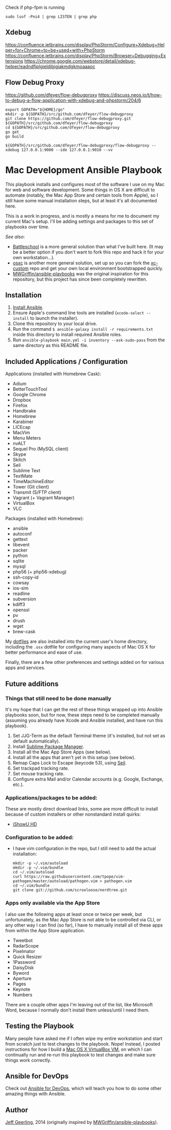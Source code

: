






Check if php-fpm is running

```
sudo lsof -Pni4 | grep LISTEN | grep php
```



Xdebug
------

https://confluence.jetbrains.com/display/PhpStorm/Configure+Xdebug+Helper+for+Chrome+to+be+used+with+PhpStorm
https://confluence.jetbrains.com/display/PhpStorm/Browser+Debugging+Extensions
https://chrome.google.com/webstore/detail/xdebug-helper/eadndfjplgieldjbigjakmdgkmoaaaoc


Flow Debug Proxy
----------------
https://github.com/dfeyer/flow-debugproxy
https://discuss.neos.io/t/how-to-debug-a-flow-application-with-xdebug-and-phpstorm/204/6

```
export GOPATH="${HOME}/go"
mkdir -p ${GOPATH}/src/github.com/dfeyer/flow-debugproxy
git clone https://github.com/dfeyer/flow-debugproxy.git ${GOPATH}/src/github.com/dfeyer/flow-debugproxy
cd ${GOPATH}/src/github.com/dfeyer/flow-debugproxy
go get
go build
```

```
${GOPATH}/src/github.com/dfeyer/flow-debugproxy/flow-debugproxy --xdebug 127.0.0.1:9000 --ide 127.0.0.1:9010 --vv
```


# Mac Development Ansible Playbook

This playbook installs and configures most of the software I use on my Mac for web and software development. Some things in OS X are difficult to automate (notably, the Mac App Store and certain tools from Apple), so I still have some manual installation steps, but at least it's all documented here.

This is a work in progress, and is mostly a means for me to document my current Mac's setup. I'll be adding settings and packages to this set of playbooks over time.

*See also*:

  - [Battleschool](http://spencer.gibb.us/blog/2014/02/03/introducing-battleschool) is a more general solution than what I've built here. (It may be a better option if you don't want to fork this repo and hack it for your own workstation...).
  - [osxc](https://github.com/osxc) is another more general solution, set up so you can fork the [xc-custom](https://github.com/osxc/xc-custom) repo and get your own local environment bootstrapped quickly.
  - [MWGriffin/ansible-playbooks](https://github.com/MWGriffin/ansible-playbooks) was the original inspiration for this repository, but this project has since been completely rewritten.

## Installation

  1. [Install Ansible](http://docs.ansible.com/intro_installation.html).
  2. Ensure Apple's command line tools are installed (`xcode-select --install` to launch the installer).
  3. Clone this repository to your local drive.
  4. Run the command `$ ansible-galaxy install -r requirements.txt` inside this directory to install required Ansible roles.
  5. Run `ansible-playbook main.yml -i inventory --ask-sudo-pass` from the same directory as this README file.

## Included Applications / Configuration

Applications (installed with Homebrew Cask):

  - Adium
  - BetterTouchTool
  - Google Chrome
  - Dropbox
  - Firefox
  - Handbrake
  - Homebrew
  - Karabiner
  - LICEcap
  - MacVim
  - Menu Meters
  - nvALT
  - Sequel Pro (MySQL client)
  - Skype
  - Skitch
  - Seil
  - Sublime Text
  - TextMate
  - TimeMachineEditor
  - Tower (Git client)
  - Transmit (S/FTP client)
  - Vagrant (+ Vagrant Manager)
  - VirtualBox
  - VLC

Packages (installed with Homebrew):

  - ansible
  - autoconf
  - gettext
  - libevent
  - packer
  - python
  - sqlite
  - mysql
  - php56 (+ php56-xdebug)
  - ssh-copy-id
  - cowsay
  - ios-sim
  - readline
  - subversion
  - kdiff3
  - openssl
  - pv
  - drush
  - wget
  - brew-cask

My [dotfiles](https://github.com/geerlingguy/dotfiles) are also installed into the current user's home directory, including the `.osx` dotfile for configuring many aspects of Mac OS X for better performance and ease of use.

Finally, there are a few other preferences and settings added on for various apps and services.

## Future additions

### Things that still need to be done manually

It's my hope that I can get the rest of these things wrapped up into Ansible playbooks soon, but for now, these steps need to be completed manually (assuming you already have Xcode and Ansible installed, and have run this playbook).

  1. Set JJG-Term as the default Terminal theme (it's installed, but not set as default automatically).
  2. Install [Sublime Package Manager](http://sublime.wbond.net/installation).
  3. Install all the Mac App Store Apps (see below).
  4. Install all the apps that aren't yet in this setup (see below).
  5. Remap Caps Lock to Escape (keycode 53), using [Seil](https://pqrs.org/osx/karabiner/seil.html.en).
  6. Set trackpad tracking rate.
  7. Set mouse tracking rate.
  8. Configure extra Mail and/or Calendar accounts (e.g. Google, Exchange, etc.).

### Applications/packages to be added:

These are mostly direct download links, some are more difficult to install because of custom installers or other nonstandard install quirks:

  - [iShowU HD](http://downloads.shinywhitebox.com/iShowU_HD_Pro_2.3.7.dmg)

### Configuration to be added:

  - I have vim configuration in the repo, but I still need to add the actual installation:
    ```
    mkdir -p ~/.vim/autoload
    mkdir -p ~/.vim/bundle
    cd ~/.vim/autoload
    curl https://raw.githubusercontent.com/tpope/vim-pathogen/master/autoload/pathogen.vim > pathogen.vim
    cd ~/.vim/bundle
    git clone git://github.com/scrooloose/nerdtree.git
    ```

### Apps only available via the App Store

I also use the following apps at least once or twice per week, but unfortunately, as the Mac App Store is not able to be controlled via CLI, or any other way I can find (so far), I have to manually install all of these apps from within the App Store application.

  - Tweetbot
  - RadarScope
  - Pixelmator
  - Quick Resizer
  - 1Password
  - DaisyDisk
  - Byword
  - Aperture
  - Pages
  - Keynote
  - Numbers

There are a couple other apps I'm leaving out of the list, like Microsoft Word, because I normally don't install them unless/until I need them.

## Testing the Playbook

Many people have asked me if I often wipe my entire workstation and start from scratch just to test changes to the playbook. Nope! Instead, I posted instructions for how I build a [Mac OS X VirtualBox VM](https://github.com/geerlingguy/mac-osx-virtualbox-vm), on which I can continually run and re-run this playbook to test changes and make sure things work correctly.

## Ansible for DevOps

Check out [Ansible for DevOps](http://www.ansiblefordevops.com/), which will teach you how to do some other amazing things with Ansible.

## Author

[Jeff Geerling](http://jeffgeerling.com/), 2014 (originally inspired by [MWGriffin/ansible-playbooks](https://github.com/MWGriffin/ansible-playbooks)).
